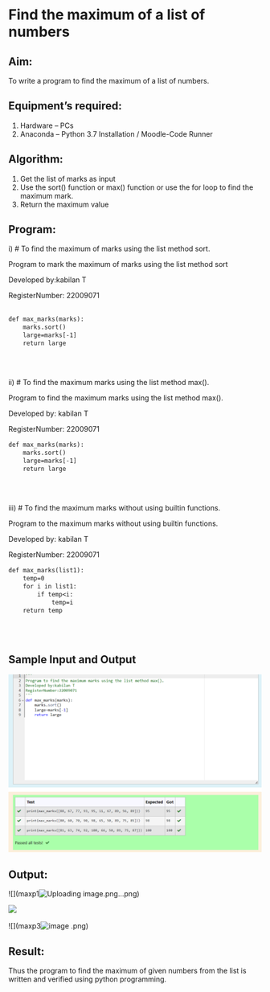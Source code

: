 # Find the maximum of a list of numbers
## Aim:
To write a program to find the maximum of a list of numbers.
## Equipment’s required:
1.	Hardware – PCs
2.	Anaconda – Python 3.7 Installation / Moodle-Code Runner
## Algorithm:
1.	Get the list of marks as input
2.	Use the sort() function or max() function or use the for loop to find the maximum mark.
3.	Return the maximum value
## Program:

i)	# To find the maximum of marks using the list method sort.

Program to mark the maximum of marks using the list method sort

Developed by:kabilan T 

RegisterNumber: 22009071
```

def max_marks(marks):
    marks.sort()
    large=marks[-1]
    return large
    



```

ii)	# To find the maximum marks using the list method max().

Program to find the maximum marks using the list method max().

Developed by: kabilan T

RegisterNumber: 22009071


```
def max_marks(marks):
    marks.sort()
    large=marks[-1]
    return large
    



```

iii) # To find the maximum marks without using builtin functions.

Program to the maximum marks without using builtin functions.

Developed by: kabilan T

RegisterNumber: 22009071

```
def max_marks(list1):
    temp=0
    for i in list1:
        if temp<i:
            temp=i
    return temp        
    



```
## Sample Input and Output
![output](Screenshot_20230125_115646.png) 

## Output:
![](maxp1![Uploading image.png…]()png)


![](maxp2"C:\Users\kabilan\Pictures\Screenshots\Screenshot_20230125_115708.png".png)

![](maxp3![image](https://user-images.githubusercontent.com/120206067/214652594-38036ba8-8508-498e-a229-ed69267a9249.png)
.png)

## Result:
Thus the program to find the maximum of given numbers from the list is written and verified using python programming.
